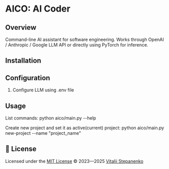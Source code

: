 # AICO: AI Coder

## Overview
Command-line AI assistant for software engineering.
Works through OpenAI / Anthropic / Google LLM API or directly using PyTorch for inference.

## Installation


## Configuration

1. Configure LLM using .env file

## Usage

List commands:
python aico/main.py --help

Create new project and set it as active(current) project:
python aico/main.py new-project --name "project_name"


## 📝 License

Licensed under the [MIT License](https://github.com/Nayjest/aico/blob/main/LICENSE)
© 2023&mdash;2025 [Vitalii Stepanenko](mailto:mail@vitaliy.in)
